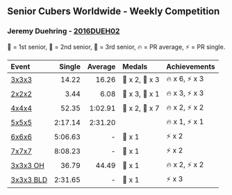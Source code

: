 <style>table {white-space: nowrap;}</style>

## Senior Cubers Worldwide - Weekly Competition
### Jeremy Duehring - [2016DUEH02](https://www.worldcubeassociation.org/persons/2016DUEH02)

🥇 = 1st senior, 🥈 = 2nd senior, 🥉 = 3rd senior, 🔥 = PR average, ⚡ = PR single.

| Event | Single | Average | Medals | Achievements|
| :-- | --: | --: | :-- | :-- |
| [3x3x3](jeremy_duehring/333.md) | 14.22 | 16.26 | 🥈 x 2, 🥉 x 3 | 🔥 x 6, ⚡ x 3 |
| [2x2x2](jeremy_duehring/222.md) | 3.44 | 6.08 | 🥈 x 3, 🥉 x 1 | 🔥 x 3, ⚡ x 3 |
| [4x4x4](jeremy_duehring/444.md) | 52.35 | 1:02.91 | 🥈 x 2, 🥉 x 7 | 🔥 x 2, ⚡ x 2 |
| [5x5x5](jeremy_duehring/555.md) | 2:17.14 | 2:31.20 |  | 🔥 x 1, ⚡ x 1 |
| [6x6x6](jeremy_duehring/666.md) | 5:06.63 | - | 🥉 x 1 | ⚡ x 2 |
| [7x7x7](jeremy_duehring/777.md) | 8:08.23 | - | 🥉 x 1 | ⚡ x 2 |
| [3x3x3 OH](jeremy_duehring/333oh.md) | 36.79 | 44.49 | 🥉 x 1 | 🔥 x 2, ⚡ x 2 |
| [3x3x3 BLD](jeremy_duehring/333bf.md) | 2:31.65 | - | 🥉 x 1 | ⚡ x 3 |

<!-- Global site tag (gtag.js) - Google Analytics -->
<script async src="https://www.googletagmanager.com/gtag/js?id=UA-86348435-3"></script>
<script>window.dataLayer = window.dataLayer || []; function gtag() {dataLayer.push(arguments);} gtag('js', new Date()); gtag('config', 'UA-86348435-3');</script>

